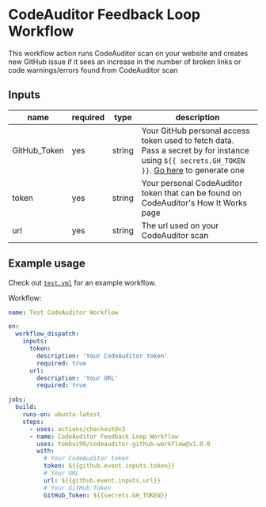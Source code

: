 # CodeAuditor Feedback Loop Workflow

This workflow action runs CodeAuditor scan on your website and creates new GitHub issue if it sees an increase in the number of broken links or code warnings/errors found from CodeAuditor scan

## Inputs

| name         | required | type  | description |
| ------------ | ---      | ------ | ----------- |
| GitHub_Token        | yes      | string | Your GitHub personal access token used to fetch data. Pass a secret by for instance using `${{ secrets.GH_TOKEN }}`. [Go here](https://github.com/settings/tokens/new?scopes=read:user) to generate one
| token     | yes      | string | Your personal CodeAuditor token that can be found on CodeAuditor's How It Works page
| url       | yes      | string | The url used on your CodeAuditor scan

## Example usage

Check out [`test.yml`](./.github/workflows/test.yml) for an example workflow.

Workflow:

```yml
name: Test CodeAuditor Workflow

on:
  workflow_dispatch:
    inputs:
      token:
        description: 'Your CodeAuditor token'
        required: true
      url:
        description: 'Your URL'
        required: true

jobs:
  build:
    runs-on: ubuntu-latest
    steps:
      - uses: actions/checkout@v3
      - name: CodeAuditor Feedback Loop Workflow
        uses: tombui99/codeauditor-github-workflow@v1.0.0
        with:
          # Your CodeAuditor token
          token: ${{github.event.inputs.token}}
          # Your URL
          url: ${{github.event.inputs.url}}
          # Your GitHub Token
          GitHub_Token: ${{secrets.GH_TOKEN}}
```
